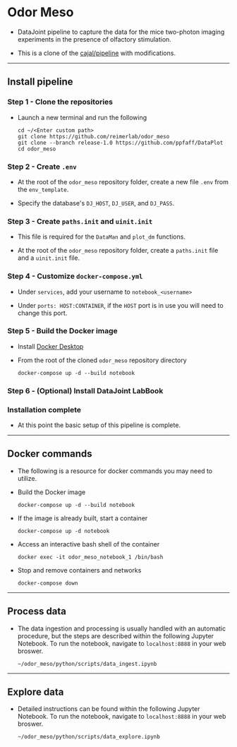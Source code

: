 # Odor Meso

+ DataJoint pipeline to capture the data for the mice two-photon imaging experiments in the presence of olfactory stimulation.

+ This is a clone of the [cajal/pipeline](https://github.com/cajal/pipeline) with modifications. 

---
## Install pipeline

### Step 1 - Clone the repositories

+ Launch a new terminal and run the following
    ```
    cd ~/<Enter custom path>
    git clone https://github.com/reimerlab/odor_meso
    git clone --branch release-1.0 https://github.com/ppfaff/DataPlot
    cd odor_meso
    ```

### Step 2 - Create `.env`

+ At the root of the `odor_meso` repository folder, create a new file `.env` from the `env_template`.

+ Specify the database's `DJ_HOST`, `DJ_USER`, and `DJ_PASS`.

### Step 3 - Create `paths.init` and `uinit.init`

+ This file is required for the `DataMan` and `plot_dm` functions.

+ At the root of the `odor_meso` repository folder, create a `paths.init` file and a `uinit.init` file.

### Step 4 - Customize `docker-compose.yml`

+ Under `services`, add your username to `notebook_<username>`

+ Under `ports: HOST:CONTAINER`, if the `HOST` port is in use you will need to change this port.

### Step 5 - Build the Docker image

+ Install [Docker Desktop](https://www.docker.com/products/docker-desktop)

+ From the root of the cloned `odor_meso` repository directory
     ```
     docker-compose up -d --build notebook
     ```

### Step 6 - (Optional) Install DataJoint LabBook


### Installation complete

+ At this point the basic setup of this pipeline is complete.
---
## Docker commands
+ The following is a resource for docker commands you may need to utilize.

+ Build the Docker image
     ```
     docker-compose up -d --build notebook
     ```

+ If the image is already built, start a container
     ```
     docker-compose up -d notebook
     ```

+ Access an interactive bash shell of the container
     ```
     docker exec -it odor_meso_notebook_1 /bin/bash
     ```

+  Stop and remove containers and networks
     ```
     docker-compose down
     ```
---
## Process data

+ The data ingestion and processing is usually handled with an automatic procedure, but the steps are described within the following Jupyter Notebook. To run the notebook, navigate to `localhost:8888` in your web broswer.
     ```
     ~/odor_meso/python/scripts/data_ingest.ipynb
     ```
---
## Explore data

+ Detailed instructions can be found within the following Jupyter Notebook.  To run the notebook, navigate to `localhost:8888` in your web broswer.
     ```
     ~/odor_meso/python/scripts/data_explore.ipynb
     ```
